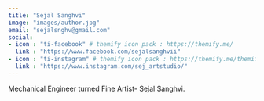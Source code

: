 ```yaml
---
title: "Sejal Sanghvi"
image: "images/author.jpg"
email: "sejalsnghv@gmail.com"
social:
- icon : "ti-facebook" # themify icon pack : https://themify.me/
  link : "https://www.facebook.com/sejalsanghvii"
- icon : "ti-instagram" # themify icon pack : https://themify.me/themify-icons
  link : "https://www.instagram.com/sej_artstudio/"
---
```


Mechanical Engineer turned Fine Artist- Sejal Sanghvi.